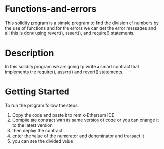 # Functions-and-errors
This solidity program is a simple program to find the division of numbers by the use of functions and for the errors we can get the error messages and all this is done using revert(), assert(), and require() statements.
# Description
In this solidity program we are going tp write a smart contract that implements the require(), assert() and revert() statements.
# Getting Started
To run the program follow the steps:
1. Copy the code and paste it to remix-Ethereum IDE
2. Compile the contract with its same version of code or you can change it to the latest version
3. then deploy the contract 
4. enter the value of the numerator and denominator and transact it
5. you can see the divided value
   
